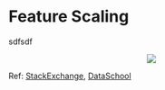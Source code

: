 # Feature Scaling

sdfsdf

<div  align="center"><img src=https://i.stack.imgur.com/kRbSk.png style = "zoom:100%"></div>

Ref: [StackExchange](https://stats.stackexchange.com/questions/244507/what-algorithms-need-feature-scaling-beside-from-svm), [DataSchool](http://www.dataschool.io/comparing-supervised-learning-algorithms/)